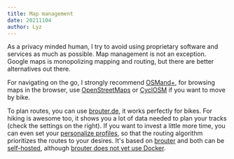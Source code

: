 ```yaml
---
title: Map management
date: 20211104
author: Lyz
---
```


As a privacy minded human, I try to avoid using proprietary software and
services as much as possible. Map management is not an exception. Google maps is
monopolizing mapping and routing, but there are better alternatives out there.

For navigating on the go, I strongly recommend [OSMand+](osmand.md), for
browsing maps in the browser, use [OpenStreetMaps](https://osm.org) or
[CyclOSM](https://www.cyclosm.org) if you want to move by bike.

To plan routes, you can use [brouter.de](https://brouter.de/brouter-web), it
works perfectly for bikes. For hiking is awesome too, it shows you a lot of data
needed to plan your tracks (check the settings on the right). If you want to
invest a little more time, you can even set your [personalize
profiles](https://github.com/poutnikl/Brouter-profiles/wiki/Hiking-profiles), so
that the routing algorithm prioritizes the routes to your desires. It's based on
[brouter](https://github.com/abrensch/brouter) and both can be
[self-hosted](https://github.com/nrenner/brouter-web), although [brouter does
not yet use Docker](https://github.com/abrensch/brouter/issues/359).
